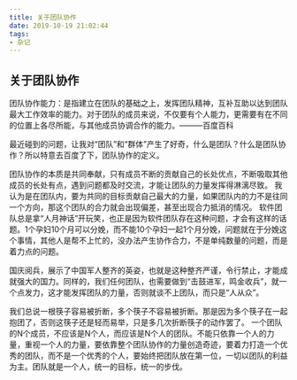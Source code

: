 ```yaml
---
title: 关于团队协作
date: 2019-10-19 21:02:44
tags: 
- 杂记
---
```


## 关于团队协作

团队协作能力：是指建立在团队的基础之上，发挥团队精神，互补互助以达到团队最大工作效率的能力。对于团队的成员来说，不仅要有个人能力，更需要有在不同的位置上各尽所能，与其他成员协调合作的能力。———百度百科

最近碰到的问题，让我对“团队”和“群体”产生了好奇，什么是团队？什么是团队协作？所以特意去百度了下，团队协作的定义。

团队协作的本质是共同奉献，只有成员不断的贡献自己的长处优点，不断吸取其他成员的长处有点，遇到问题都及时交流，才能让团队的力量发挥得淋漓尽致。 我认为是在团队内，要为共同的目标贡献自己最大的力量，如果团队内的力不是往同一个方向，那这个团队的合力就会出现偏差，甚至出现合力抵消的情况。 软件团队总是拿“人月神话”开玩笑，也正是因为软件团队存在这种问题，才会有这样的话题。1个孕妇10个月可以分娩，而不能10个孕妇一起1个月分娩，问题就在于分娩这个事情，其他人是帮不上忙的，没办法产生协作合力，不是单纯数量的问题，而是着力点的问题。

国庆阅兵，展示了中国军人整齐的英姿，也就是这种整齐严谨，令行禁止，才能成就强大的国力。同样的，我们任何团队，也需要做到“击鼓进军，鸣金收兵”，就一个点发力，这才能发挥团队的力量，否则就谈不上团队，而只是“人从众”。

我们总说一根筷子容易被折断，多个筷子不容易被折断。那是因为多个筷子在一起抱团了，否则这筷子还是轻而易举，只是多几次折断筷子的动作罢了。 一个团队的N个成员，不应该是N个人，而应该是N个人的团队。不能只依靠一个人的力量，重视一个人的力量，要依靠整个团队协作的力量创造奇迹，要着力打造一个优秀的团队，而不是一个优秀的个人，要始终把团队放在第一位，一切以团队的利益为主。团队就是一个人，统一的目标，统一的步伐。